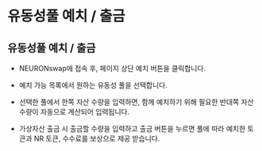# 유동성풀 예치 / 출금

## 유동성풀 예치 / 출금

* NEURONswap에 접속 후, 페이지 상단 예치 버튼을 클릭합니다.



* 예치 가능 목록에서 원하는 유동성 풀을 선택합니다.



* 선택한 풀에서 한쪽 자산 수량을 입력하면, 함께 예치하기 위해 필요한 반대쪽 자산 수량이 자동으로 계산되어 입력됩니다.



* 가상자산 출금 시 출금할 수량을 입력하고 출금 버튼을 누르면 풀에 따라 예치한 토큰과 NR 토큰, 수수료를 보상으로 제공 받습니다.
